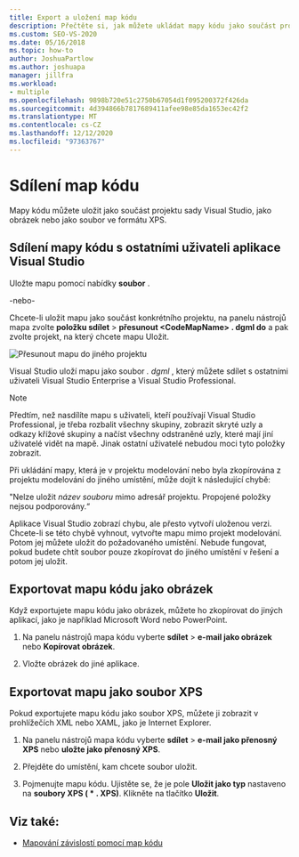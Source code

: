 ```yaml
---
title: Export a uložení map kódu
description: Přečtěte si, jak můžete ukládat mapy kódu jako součást projektu sady Visual Studio, jako obrázek nebo jako soubor ve formátu XPS.
ms.custom: SEO-VS-2020
ms.date: 05/16/2018
ms.topic: how-to
author: JoshuaPartlow
ms.author: joshuapa
manager: jillfra
ms.workload:
- multiple
ms.openlocfilehash: 9898b720e51c2750b67054d1f095200372f426da
ms.sourcegitcommit: 4d394866b7817689411afee98e85da1653ec42f2
ms.translationtype: MT
ms.contentlocale: cs-CZ
ms.lasthandoff: 12/12/2020
ms.locfileid: "97363767"
---
```

# <a name="share-code-maps"></a>Sdílení map kódu

Mapy kódu můžete uložit jako součást projektu sady Visual Studio, jako obrázek nebo jako soubor ve formátu XPS.

## <a name="share-a-code-map-with-other-visual-studio-users"></a>Sdílení mapy kódu s ostatními uživateli aplikace Visual Studio

Uložte mapu pomocí nabídky **soubor** .

-nebo-

Chcete-li uložit mapu jako součást konkrétního projektu, na panelu nástrojů mapa zvolte **položku sdílet**  >  **přesunout \<CodeMapName> . dgml do** a pak zvolte projekt, na který chcete mapu Uložit.

![Přesunout mapu do jiného projektu](../modeling/media/codemapsmovemapmenu.png)

Visual Studio uloží mapu jako soubor *. dgml* , který můžete sdílet s ostatními uživateli Visual Studio Enterprise a Visual Studio Professional.

> [!NOTE]
> Předtím, než nasdílíte mapu s uživateli, kteří používají Visual Studio Professional, je třeba rozbalit všechny skupiny, zobrazit skryté uzly a odkazy křížové skupiny a načíst všechny odstraněné uzly, které mají jiní uživatelé vidět na mapě. Jinak ostatní uživatelé nebudou moci tyto položky zobrazit.
>
> Při ukládání mapy, která je v projektu modelování nebo byla zkopírována z projektu modelování do jiného umístění, může dojít k následující chybě:
>
> "Nelze uložit *název souboru* mimo adresář projektu. Propojené položky nejsou podporovány.“
>
> Aplikace Visual Studio zobrazí chybu, ale přesto vytvoří uloženou verzi. Chcete-li se této chybě vyhnout, vytvořte mapu mimo projekt modelování. Potom jej můžete uložit do požadovaného umístění. Nebude fungovat, pokud budete chtít soubor pouze zkopírovat do jiného umístění v řešení a potom jej uložit.

## <a name="export-a-code-map-as-an-image"></a>Exportovat mapu kódu jako obrázek

Když exportujete mapu kódu jako obrázek, můžete ho zkopírovat do jiných aplikací, jako je například Microsoft Word nebo PowerPoint.

1. Na panelu nástrojů mapa kódu vyberte **sdílet**  >  **e-mail jako obrázek** nebo **Kopírovat obrázek**.

2. Vložte obrázek do jiné aplikace.

## <a name="export-the-map-as-an-xps-file"></a>Exportovat mapu jako soubor XPS

Pokud exportujete mapu kódu jako soubor XPS, můžete ji zobrazit v prohlížečích XML nebo XAML, jako je Internet Explorer.

1. Na panelu nástrojů mapa kódu vyberte **sdílet**  >  **e-mail jako přenosný XPS** nebo **uložte jako přenosný XPS**.

2. Přejděte do umístění, kam chcete soubor uložit.

3. Pojmenujte mapu kódu. Ujistěte se, že je pole **Uložit jako typ** nastaveno na **soubory XPS ( \* . XPS)**. Klikněte na tlačítko **Uložit**.

## <a name="see-also"></a>Viz také:

- [Mapování závislostí pomocí map kódu](../modeling/map-dependencies-across-your-solutions.md)
